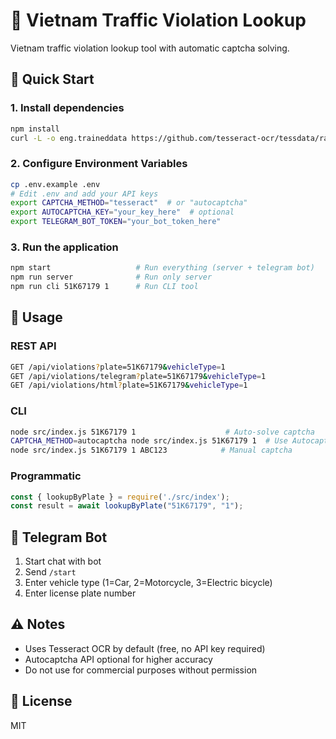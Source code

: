 # 🚦 Vietnam Traffic Violation Lookup

Vietnam traffic violation lookup tool with automatic captcha solving.

## 🚀 Quick Start

### 1. Install dependencies

```bash
npm install
curl -L -o eng.traineddata https://github.com/tesseract-ocr/tessdata/raw/main/eng.traineddata
```

### 2. Configure Environment Variables

```bash
cp .env.example .env
# Edit .env and add your API keys
export CAPTCHA_METHOD="tesseract"  # or "autocaptcha"
export AUTOCAPTCHA_KEY="your_key_here"  # optional
export TELEGRAM_BOT_TOKEN="your_bot_token_here"
```

### 3. Run the application

```bash
npm start                   # Run everything (server + telegram bot)
npm run server              # Run only server
npm run cli 51K67179 1      # Run CLI tool
```

## 📝 Usage

### REST API

```bash
GET /api/violations?plate=51K67179&vehicleType=1
GET /api/violations/telegram?plate=51K67179&vehicleType=1
GET /api/violations/html?plate=51K67179&vehicleType=1
```

### CLI

```bash
node src/index.js 51K67179 1                    # Auto-solve captcha
CAPTCHA_METHOD=autocaptcha node src/index.js 51K67179 1  # Use Autocaptcha
node src/index.js 51K67179 1 ABC123            # Manual captcha
```

### Programmatic

```javascript
const { lookupByPlate } = require('./src/index');
const result = await lookupByPlate("51K67179", "1");
```

## 🤖 Telegram Bot

1. Start chat with bot
2. Send `/start`
3. Enter vehicle type (1=Car, 2=Motorcycle, 3=Electric bicycle)
4. Enter license plate number

## ⚠️ Notes

- Uses Tesseract OCR by default (free, no API key required)
- Autocaptcha API optional for higher accuracy
- Do not use for commercial purposes without permission

## 📄 License

MIT
